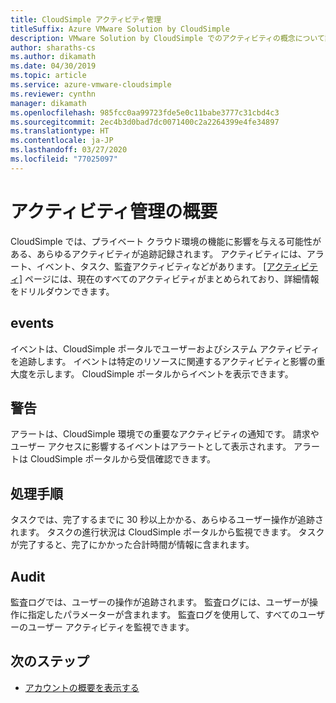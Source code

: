 ```yaml
---
title: CloudSimple アクティビティ管理
titleSuffix: Azure VMware Solution by CloudSimple
description: VMware Solution by CloudSimple でのアクティビティの概念について説明します
author: sharaths-cs
ms.author: dikamath
ms.date: 04/30/2019
ms.topic: article
ms.service: azure-vmware-cloudsimple
ms.reviewer: cynthn
manager: dikamath
ms.openlocfilehash: 985fcc0aa99723fde5e0c11babe3777c31cbd4c3
ms.sourcegitcommit: 2ec4b3d0bad7dc0071400c2a2264399e4fe34897
ms.translationtype: HT
ms.contentlocale: ja-JP
ms.lasthandoff: 03/27/2020
ms.locfileid: "77025097"
---
```

# <a name="activity-management-overview"></a>アクティビティ管理の概要

CloudSimple では、プライベート クラウド環境の機能に影響を与える可能性がある、あらゆるアクティビティが追跡記録されます。 アクティビティには、アラート、イベント、タスク、監査アクティビティなどがあります。 [[アクティビティ]](monitor-activity.md) ページには、現在のすべてのアクティビティがまとめられており、詳細情報をドリルダウンできます。

## <a name="events"></a>events

イベントは、CloudSimple ポータルでユーザーおよびシステム アクティビティを追跡します。 イベントは特定のリソースに関連するアクティビティと影響の重大度を示します。  CloudSimple ポータルからイベントを表示できます。

## <a name="alerts"></a>警告

アラートは、CloudSimple 環境での重要なアクティビティの通知です。 請求やユーザー アクセスに影響するイベントはアラートとして表示されます。  アラートは CloudSimple ポータルから受信確認できます。

## <a name="tasks"></a>処理手順

タスクでは、完了するまでに 30 秒以上かかる、あらゆるユーザー操作が追跡されます。 タスクの進行状況は CloudSimple ポータルから監視できます。  タスクが完了すると、完了にかかった合計時間が情報に含まれます。

## <a name="audit"></a>Audit

監査ログでは、ユーザーの操作が追跡されます。 監査ログには、ユーザーが操作に指定したパラメーターが含まれます。  監査ログを使用して、すべてのユーザーのユーザー アクティビティを監視できます。

## <a name="next-steps"></a>次のステップ

* [アカウントの概要を表示する](account.md)